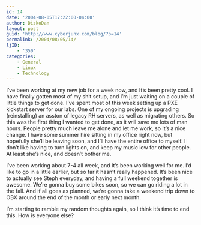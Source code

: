 ```yaml
---
id: 14
date: '2004-08-05T17:22:00-04:00'
author: DizkoDan
layout: post
guid: 'http://www.cyberjunx.com/blog/?p=14'
permalink: /2004/08/05/14/
ljID:
    - '350'
categories:
    - General
    - Linux
    - Technology
---
```


I’ve been working at my new job for a week now, and It’s been pretty cool. I have finally gotten most of my shit setup, and I’m just waiting on a couple of little things to get done. I’ve spent most of this week setting up a PXE kickstart server for our labs. One of my ongoing projects is upgrading (reinstalling) an asston of legacy RH servers, as well as migrating others. So this was the first thing I wanted to get done, as it will save me lots of man hours. People pretty much leave me alone and let me work, so It’s a nice change. I have some summer hire sitting in my office right now, but hopefully she’ll be leaving soon, and I’ll have the entire office to myself. I don’t like having to turn lights on, and keep my music low for other people. At least she’s nice, and doesn’t bother me.

I’ve been working about 7-4 all week, and It’s been working well for me. I’d like to go in a little earlier, but so far it hasn’t really happened. It’s been nice to actually see Steph everyday, and having a full weekend together is awesome. We’re gonna buy some bikes soon, so we can go riding a lot in the fall. And if all goes as planned, we’re gonna take a weekend trip down to OBX around the end of the month or early next month.

I’m starting to ramble my random thoughts again, so I think it’s time to end this. How is everyone else?